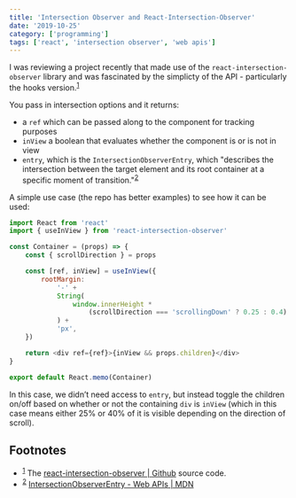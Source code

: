 ```yaml
---
title: 'Intersection Observer and React-Intersection-Observer'
date: '2019-10-25'
category: ['programming']
tags: ['react', 'intersection observer', 'web apis']
---
```


I was reviewing a project recently that made use of the `react-intersection-observer` library and was fascinated by the simplicty of the API - particularly the hooks version.<sup>[1](#footnotes)</sup><a id="fn1"></a>

You pass in intersection options and it returns:

-   a `ref` which can be passed along to the component for tracking purposes
-   `inView` a boolean that evaluates whether the component is or is not in view
-   `entry`, which is the `IntersectionObserverEntry`, which "describes the intersection between the target element and its root container at a specific moment of transition."<sup>[2](#footnotes)</sup><a id="fn2"></a>

A simple use case (the repo has better examples) to see how it can be used:

```javascript
import React from 'react'
import { useInView } from 'react-intersection-observer'

const Container = (props) => {
    const { scrollDirection } = props

    const [ref, inView] = useInView({
        rootMargin:
            '-' +
            String(
                window.innerHeight *
                    (scrollDirection === 'scrollingDown' ? 0.25 : 0.4)
            ) +
            'px',
    })

    return <div ref={ref}>{inView && props.children}</div>
}

export default React.memo(Container)
```

In this case, we didn’t need access to `entry`, but instead toggle the children on/off based on whether or not the containing `div` is `inView` (which in this case means either 25% or 40% of it is visible depending on the direction of scroll).

## Footnotes

-   <sup>[1](#fn1)</sup> The [react-intersection-observer | Github](https://github.com/thebuilder/react-intersection-observer) source code.
-   <sup>[2](#fn2)</sup> [IntersectionObserverEntry - Web APIs | MDN](https://developer.mozilla.org/en-US/docs/Web/API/IntersectionObserverEntry)
